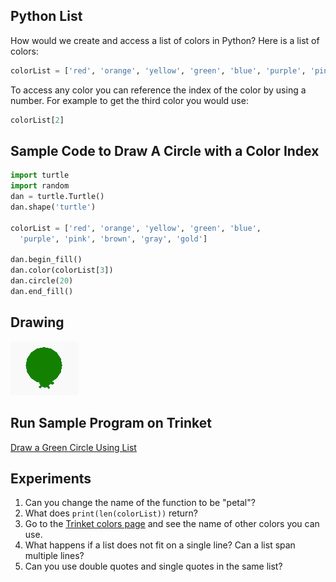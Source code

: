 ## Python List

How would we create and access a list of colors in Python?
Here is a list of colors:

```python
colorList = ['red', 'orange', 'yellow', 'green', 'blue', 'purple', 'pink', 'brown', 'gray', 'gold']
```
To access any color you can reference the index of the color by using a number.  For example to get the third
color you would use:

```python
colorList[2]
```

## Sample Code to Draw A Circle with a Color Index
```python
import turtle
import random
dan = turtle.Turtle()
dan.shape('turtle')

colorList = ['red', 'orange', 'yellow', 'green', 'blue',
  'purple', 'pink', 'brown', 'gray', 'gold']

dan.begin_fill()
dan.color(colorList[3])
dan.circle(20)
dan.end_fill()
```

## Drawing
![](../img/green-circle.png)

## Run Sample Program on Trinket
[Draw a Green Circle Using List](https://trinket.io/python/6b93c1711f)

## Experiments

1. Can you change the name of the function to be "petal"?
1. What does ```print(len(colorList))``` return?
1. Go to the [Trinket colors page](https://trinket.io/docs/colors) and see the name of other colors you can use.
1. What happens if a list does not fit on a single line? Can a list span multiple lines?
1. Can you use double quotes and single quotes in the same list?
